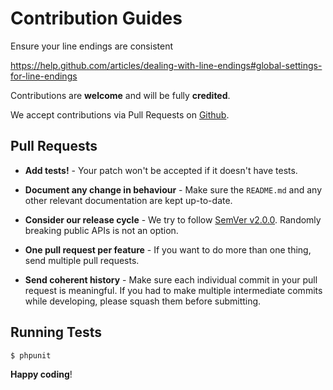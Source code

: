 Contribution Guides
============

Ensure your line endings are consistent 

https://help.github.com/articles/dealing-with-line-endings#global-settings-for-line-endings

Contributions are **welcome** and will be fully **credited**.

We accept contributions via Pull Requests on [Github](https://github.com/packaged/:package_name).

## Pull Requests

- **Add tests!** - Your patch won't be accepted if it doesn't have tests.

- **Document any change in behaviour** - Make sure the `README.md` and any other relevant documentation are kept up-to-date.

- **Consider our release cycle** - We try to follow [SemVer v2.0.0](http://semver.org/). Randomly breaking public APIs is not an option.

- **One pull request per feature** - If you want to do more than one thing, send multiple pull requests.

- **Send coherent history** - Make sure each individual commit in your pull request is meaningful. If you had to make multiple intermediate commits while developing, please squash them before submitting.


## Running Tests

``` bash
$ phpunit
```


**Happy coding**!
